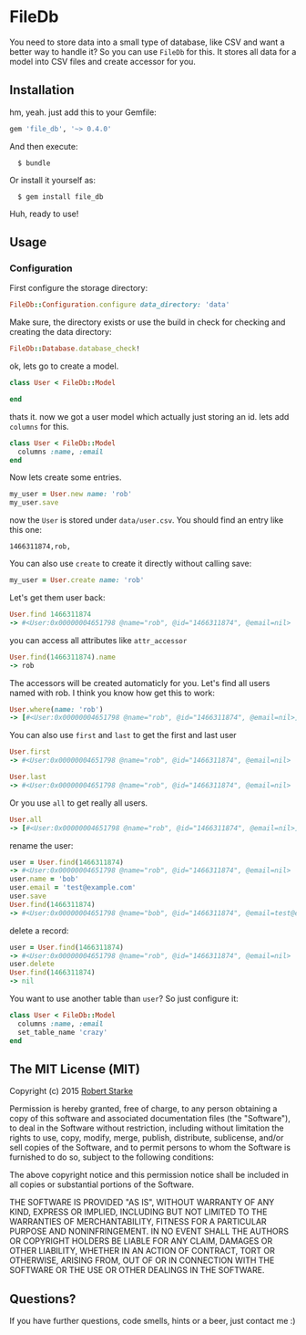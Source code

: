# FileDb

You need to store data into a small type of database, like CSV and want a better way to handle it? So you can use `FileDb` for this. It stores all data for a model into CSV files and create accessor for you.

## Installation

hm, yeah. just add this to your Gemfile:

```ruby
gem 'file_db', '~> 0.4.0'
```

And then execute:
```
  $ bundle
```
Or install it yourself as:
```
  $ gem install file_db
```

Huh, ready to use!

## Usage

### Configuration

First configure the storage directory:

```ruby
FileDb::Configuration.configure data_directory: 'data'
```

Make sure, the directory exists or use the build in check for checking and creating the data directory:
```ruby
FileDb::Database.database_check!
```

ok, lets go to create a model.

```ruby
class User < FileDb::Model

end
```

thats it. now we got a user model which actually just storing an id. lets add `columns` for this.

```ruby
class User < FileDb::Model
  columns :name, :email
end
```

Now lets create some entries.

```ruby
my_user = User.new name: 'rob'
my_user.save
```
now the `User` is stored under `data/user.csv`. You should find an entry like this one:

```
1466311874,rob,
```

You can also use `create` to create it directly without calling save:


```ruby
my_user = User.create name: 'rob'
```

Let's get them user back:
```ruby
User.find 1466311874
-> #<User:0x00000004651798 @name="rob", @id="1466311874", @email=nil>
```

you can access all attributes like `attr_accessor`

```ruby
User.find(1466311874).name
-> rob
```

The accessors will be created automaticly for you.
Let's find all users named with rob. I think you know how get this to work:

```ruby
User.where(name: 'rob')
-> [#<User:0x00000004651798 @name="rob", @id="1466311874", @email=nil>]
```

You can also use `first` and `last` to get the first and last user
```ruby
User.first
-> #<User:0x00000004651798 @name="rob", @id="1466311874", @email=nil>
```

```ruby
User.last
-> #<User:0x00000004651798 @name="rob", @id="1466311874", @email=nil>
```

Or you use `all` to get really all users.

```ruby
User.all
-> [#<User:0x00000004651798 @name="rob", @id="1466311874", @email=nil>]
```

rename the user:

```ruby
user = User.find(1466311874)
-> #<User:0x00000004651798 @name="rob", @id="1466311874", @email=nil>
user.name = 'bob'
user.email = 'test@example.com'
user.save
User.find(1466311874)
-> #<User:0x00000004651798 @name="bob", @id="1466311874", @email=test@example.com>
```

delete a record:

```ruby
user = User.find(1466311874)
-> #<User:0x00000004651798 @name="rob", @id="1466311874", @email=nil>
user.delete
User.find(1466311874)
-> nil 
```


You want to use another table than `user`? So just configure it:

```ruby
class User < FileDb::Model
  columns :name, :email
  set_table_name 'crazy'
end
```

## The MIT License (MIT)

Copyright (c) 2015  [Robert Starke](robertst81+github@gmail.com)

Permission is hereby granted, free of charge, to any person obtaining a copy
of this software and associated documentation files (the "Software"), to deal
in the Software without restriction, including without limitation the rights
to use, copy, modify, merge, publish, distribute, sublicense, and/or sell
copies of the Software, and to permit persons to whom the Software is
furnished to do so, subject to the following conditions:

The above copyright notice and this permission notice shall be included in
all copies or substantial portions of the Software.

THE SOFTWARE IS PROVIDED "AS IS", WITHOUT WARRANTY OF ANY KIND, EXPRESS OR
IMPLIED, INCLUDING BUT NOT LIMITED TO THE WARRANTIES OF MERCHANTABILITY,
FITNESS FOR A PARTICULAR PURPOSE AND NONINFRINGEMENT. IN NO EVENT SHALL THE
AUTHORS OR COPYRIGHT HOLDERS BE LIABLE FOR ANY CLAIM, DAMAGES OR OTHER
LIABILITY, WHETHER IN AN ACTION OF CONTRACT, TORT OR OTHERWISE, ARISING FROM,
OUT OF OR IN CONNECTION WITH THE SOFTWARE OR THE USE OR OTHER DEALINGS IN
THE SOFTWARE.

## Questions?

If you have further questions, code smells, hints or a beer, just contact me :)










